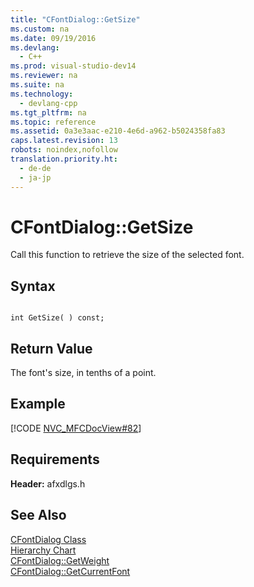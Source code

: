 ```yaml
---
title: "CFontDialog::GetSize"
ms.custom: na
ms.date: 09/19/2016
ms.devlang: 
  - C++
ms.prod: visual-studio-dev14
ms.reviewer: na
ms.suite: na
ms.technology: 
  - devlang-cpp
ms.tgt_pltfrm: na
ms.topic: reference
ms.assetid: 0a3e3aac-e210-4e6d-a962-b5024358fa83
caps.latest.revision: 13
robots: noindex,nofollow
translation.priority.ht: 
  - de-de
  - ja-jp
---
```

# CFontDialog::GetSize
Call this function to retrieve the size of the selected font.  
  
## Syntax  
  
```  
  
int GetSize( ) const;  
```  
  
## Return Value  
 The font's size, in tenths of a point.  
  
## Example  
 [!CODE [NVC_MFCDocView#82](../CodeSnippet/VS_Snippets_Cpp/NVC_MFCDocView#82)]  
  
## Requirements  
 **Header:** afxdlgs.h  
  
## See Also  
 [CFontDialog Class](../vs140/CFontDialog-Class.md)   
 [Hierarchy Chart](../vs140/Hierarchy-Chart.md)   
 [CFontDialog::GetWeight](../vs140/CFontDialog--GetWeight.md)   
 [CFontDialog::GetCurrentFont](../vs140/CFontDialog--GetCurrentFont.md)
